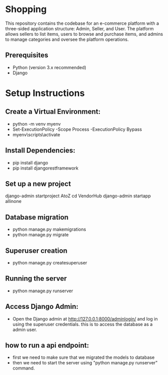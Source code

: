 # Shopping
This repository contains the codebase for an e-commerce platform with a three-sided application structure: Admin, Seller, and User. The platform allows sellers to list items, users to browse and purchase items, and admins to manage categories and oversee the platform operations.
## Prerequisites
* Python (version 3.x recommended)
* Django
# Setup Instructions
## Create a Virtual Environment:
* python -m venv myenv 
* Set-ExecutionPolicy -Scope Process -ExecutionPolicy Bypass
* myenv\scripts\activate
## Install Dependencies:
* pip install django
* pip install djangorestframework
## Set up a new project
django-admin startproject AtoZ
cd VendorHub
django-admin startapp allinone
## Database migration
* python manage.py makemigrations
* python manage.py migrate
## Superuser creation
* python manage.py createsuperuser
## Running the server
* python manage.py runserver
## Access Django Admin:
* Open the Django admin at http://127.0.0.1:8000/adminlogin/ and log in using the superuser credentials. this is to access the database as a admin user.
## how to run a api endpoint:
* first we need to make sure that we migrated the models to database
* then we need to start the server using "python manage.py runserver" command.
